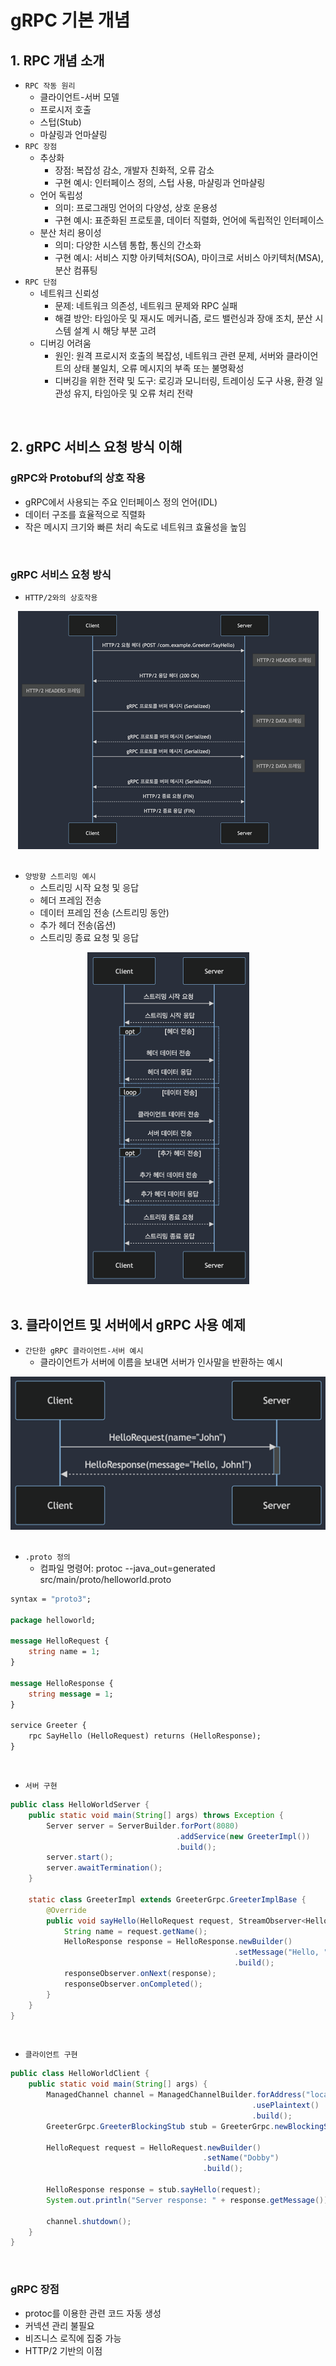 # gRPC 기본 개념

## 1. RPC 개념 소개

 - `RPC 작동 원리`
    - 클라이언트-서버 모델
    - 프로시저 호출
    - 스텁(Stub)
    - 마샬링과 언마샬링
 - `RPC 장점`
    - 추상화
        - 장점: 복잡성 감소, 개발자 친화적, 오류 감소
        - 구현 예시: 인터페이스 정의, 스텁 사용, 마샬링과 언마샬링
    - 언어 독립성
        - 의미: 프로그래밍 언어의 다양성, 상호 운용성
        - 구현 예시: 표준화된 프로토콜, 데이터 직렬화, 언어에 독립적인 인터페이스
    - 분산 처리 용이성
        - 의미: 다양한 시스템 통합, 통신의 간소화
        - 구현 예시: 서비스 지향 아키텍처(SOA), 마이크로 서비스 아키텍처(MSA), 분산 컴퓨팅
 - `RPC 단점`
    - 네트워크 신뢰성
        - 문제: 네트워크 의존성, 네트워크 문제와 RPC 실패
        - 해결 방안: 타임아웃 및 재시도 메커니즘, 로드 밸런싱과 장애 조치, 분산 시스템 설계 시 해당 부분 고려
    - 디버깅 어려움
        - 원인: 원격 프로시저 호출의 복잡성, 네트워크 관련 문제, 서버와 클라이언트의 상태 불일치, 오류 메시지의 부족 또는 불명확성
        - 디버깅을 위한 전략 및 도구: 로깅과 모니터링, 트레이싱 도구 사용, 환경 일관성 유지, 타임아웃 및 오류 처리 전략

<br/>

## 2. gRPC 서비스 요청 방식 이해

### gRPC와 Protobuf의 상호 작용

 - gRPC에서 사용되는 주요 인터페이스 정의 언어(IDL)
 - 데이터 구조를 효율적으로 직렬화
 - 작은 메시지 크기와 빠른 처리 속도로 네트워크 효율성을 높임

<br/>

### gRPC 서비스 요청 방식

 - `HTTP/2와의 상호작용`

<div align="center">
    <img src="./images/gRPC_HTTP2.PNG">
</div>
<br/>

 - `양방향 스트리밍 예시`
    - 스트리밍 시작 요청 및 응답
    - 헤더 프레임 전송
    - 데이터 프레임 전송 (스트리밍 동안)
    - 추가 헤더 전송(옵션)
    - 스트리밍 종료 요청 및 응답

<div align="center">
    <img src="./images/gRPC_Streaming.PNG">
</div>
<br/>

## 3. 클라이언트 및 서버에서 gRPC 사용 예제

 - `간단한 gRPC 클라이언트-서버 예시`
    - 클라이언트가 서버에 이름을 보내면 서버가 인사말을 반환하는 예시

<div align="center">
    <img src="./images/gRPC_Exam.PNG">
</div>
<br/>

 - `.proto 정의`
    - 컴파일 명령어: protoc --java_out=generated src/main/proto/helloworld.proto
```proto
syntax = "proto3";

package helloworld;

message HelloRequest {
    string name = 1;
}

message HelloResponse {
    string message = 1;
}

service Greeter {
    rpc SayHello (HelloRequest) returns (HelloResponse);
}
```
<br/>

 - `서버 구현`
```java
public class HelloWorldServer {
    public static void main(String[] args) throws Exception {
        Server server = ServerBuilder.forPort(8080)
                                     .addService(new GreeterImpl())
                                     .build();
        server.start();
        server.awaitTermination();
    }

    static class GreeterImpl extends GreeterGrpc.GreeterImplBase {
        @Override
        public void sayHello(HelloRequest request, StreamObserver<HelloResponse> responseObserver) {
            String name = request.getName();
            HelloResponse response = HelloResponse.newBuilder()
                                                  .setMessage("Hello, " + name)
                                                  .build();
            responseObserver.onNext(response);
            responseObserver.onCompleted();
        }
    }
}
```
<br/>

 - `클라이언트 구현`
```java
public class HelloWorldClient {
    public static void main(String[] args) {
        ManagedChannel channel = ManagedChannelBuilder.forAddress("localhost", 8080)
                                                      .usePlaintext()
                                                      .build();
        GreeterGrpc.GreeterBlockingStub stub = GreeterGrpc.newBlockingStub(channel);

        HelloRequest request = HelloRequest.newBuilder()
                                           .setName("Dobby")
                                           .build();

        HelloResponse response = stub.sayHello(request);
        System.out.println("Server response: " + response.getMessage());

        channel.shutdown();
    }
}
```
<br/>

### gRPC 장점

 - protoc를 이용한 관련 코드 자동 생성
 - 커넥션 관리 불필요
 - 비즈니스 로직에 집중 가능
 - HTTP/2 기반의 이점

